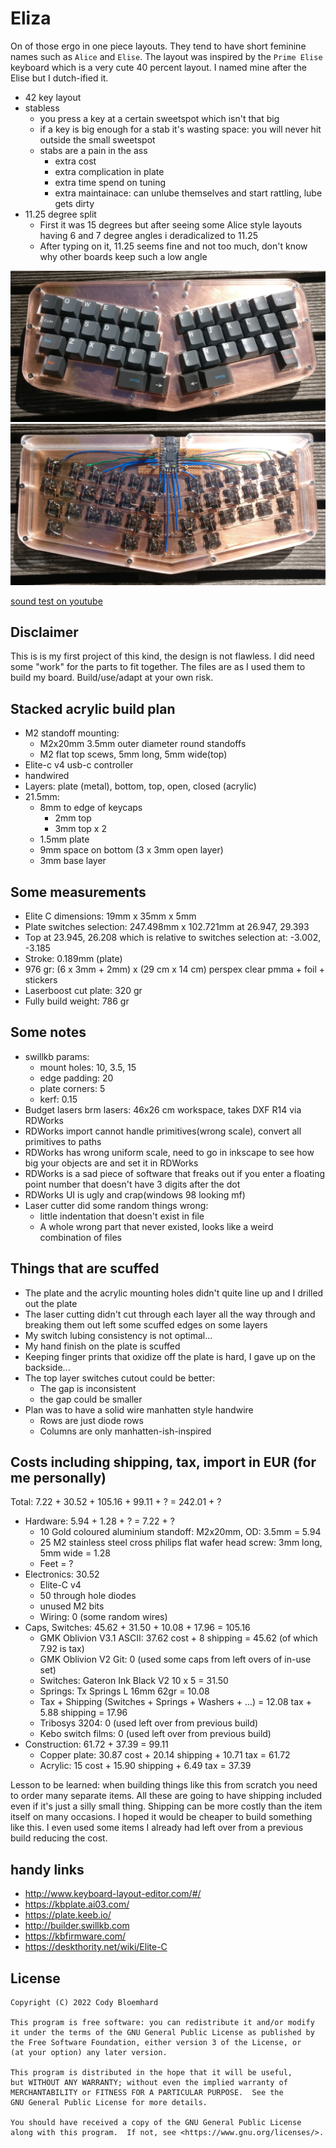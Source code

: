 # Eliza

On of those ergo in one piece layouts.
They tend to have short feminine names such as `Alice` and `Elise`.
The layout was inspired by the `Prime Elise` keyboard which is a very cute 40 percent layout.
I named mine after the Elise but I dutch-ified it.
- 42 key layout
- stabless
  - you press a key at a certain sweetspot which isn't that big
  - if a key is big enough for a stab it's wasting space: you will never hit outside the small sweetspot
  - stabs are a pain in the ass
    - extra cost
    - extra complication in plate
    - extra time spend on tuning
    - extra maintainace: can unlube themselves and start rattling, lube gets dirty
- 11.25 degree split
  - First it was 15 degrees but after seeing some Alice style layouts having 6 and 7 degree angles i deradicalized to 11.25
  - After typing on it, 11.25 seems fine and not too much, don't know why other boards keep such a low angle

![](eliza.jpg)
![](eliza-handwire.jpg)

[sound test on youtube](https://youtu.be/kfLyLSXiLqk)

## Disclaimer
This is is my first project of this kind, the design is not flawless.
I did need some "work" for the parts to fit together.
The files are as I used them to build my board.
Build/use/adapt at your own risk.

## Stacked acrylic build plan

- M2 standoff mounting:
  - M2x20mm 3.5mm outer diameter round standoffs
  - M2 flat top scews, 5mm long, 5mm wide(top)
- Elite-c v4 usb-c controller
- handwired
- Layers: plate (metal), bottom, top, open, closed (acrylic)
- 21.5mm:
  - 8mm to edge of keycaps
    - 2mm top
    - 3mm top x 2
  - 1.5mm plate
  - 9mm space on bottom (3 x 3mm open layer)
  - 3mm base layer

## Some measurements
- Elite C dimensions: 19mm x 35mm x 5mm
- Plate switches selection: 247.498mm x 102.721mm at 26.947, 29.393
- Top at 23.945, 26.208 which is relative to switches selection at: -3.002, -3.185
- Stroke: 0.189mm (plate)
- 976 gr: (6 x 3mm + 2mm) x (29 cm x 14 cm) perspex clear pmma + foil + stickers
- Laserboost cut plate: 320 gr
- Fully build weight: 786 gr

## Some notes

- swillkb params:
  - mount holes: 10, 3.5, 15
  - edge padding: 20
  - plate corners: 5
  - kerf: 0.15
- Budget lasers brm lasers: 46x26 cm workspace, takes DXF R14 via RDWorks
- RDWorks import cannot handle primitives(wrong scale), convert all primitives to paths
- RDWorks has wrong uniform scale, need to go in inkscape to see how big your objects are and set it in RDWorks
- RDWorks is a sad piece of software that freaks out if you enter a floating point number that doesn't have 3 digits after the dot
- RDWorks UI is ugly and crap(windows 98 looking mf)
- Laser cutter did some random things wrong:
  - little indentation that doesn't exist in file
  - A whole wrong part that never existed, looks like a weird combination of files

## Things that are scuffed

- The plate and the acrylic mounting holes didn't quite line up and I drilled out the plate
- The laser cutting didn't cut through each layer all the way through and breaking them out left some
scuffed edges on some layers
- My switch lubing consistency is not optimal...
- My hand finish on the plate is scuffed
- Keeping finger prints that oxidize off the plate is hard, I gave up on the backside...
- The top layer switches cutout could be better:
  - The gap is inconsistent
  - the gap could be smaller
- Plan was to have a solid wire manhatten style handwire
  - Rows are just diode rows
  - Columns are only manhatten-ish-inspired

## Costs including shipping, tax, import in EUR (for me personally)

Total: 7.22 + 30.52 + 105.16 + 99.11 + ? = 242.01 + ?
- Hardware: 5.94 + 1.28 + ? = 7.22 + ?
  - 10 Gold coloured aluminium standoff: M2x20mm, OD: 3.5mm =  5.94
  - 25 M2 stainless steel cross philips flat wafer head screw: 3mm long, 5mm wide = 1.28
  - Feet = ?
- Electronics: 30.52
  - Elite-C v4
  - 50 through hole diodes
  - unused M2 bits
  - Wiring: 0 (some random wires)
- Caps, Switches: 45.62 + 31.50 + 10.08 + 17.96 = 105.16
  - GMK Oblivion V3.1 ASCII: 37.62 cost + 8 shipping = 45.62 (of which 7.92 is tax)
  - GMK Oblivion V2 Git: 0 (used some caps from left overs of in-use set)
  - Switches: Gateron Ink Black V2 10 x 5 = 31.50
  - Springs: Tx Springs L 16mm 62gr = 10.08
  - Tax + Shipping (Switches + Springs + Washers + ...) = 12.08 tax + 5.88 shipping = 17.96
  - Tribosys 3204: 0 (used left over from previous build)
  - Kebo switch films: 0 (used left over from previous build)
- Construction: 61.72 + 37.39 = 99.11
  - Copper plate: 30.87 cost + 20.14 shipping + 10.71 tax = 61.72
  - Acrylic: 15 cost + 15.90 shipping + 6.49 tax = 37.39

Lesson to be learned: when building things like this from scratch you need to order many separate items.
All these are going to have shipping included even if it's just a silly small thing.
Shipping can be more costly than the item itself on many occasions.
I hoped it would be cheaper to build something like this.
I even used some items I already had left over from a previous build reducing the cost.

## handy links

- http://www.keyboard-layout-editor.com/#/
- https://kbplate.ai03.com/
- https://plate.keeb.io/
- http://builder.swillkb.com
- https://kbfirmware.com/
- https://deskthority.net/wiki/Elite-C

## License

```
Copyright (C) 2022 Cody Bloemhard

This program is free software: you can redistribute it and/or modify
it under the terms of the GNU General Public License as published by
the Free Software Foundation, either version 3 of the License, or
(at your option) any later version.

This program is distributed in the hope that it will be useful,
but WITHOUT ANY WARRANTY; without even the implied warranty of
MERCHANTABILITY or FITNESS FOR A PARTICULAR PURPOSE.  See the
GNU General Public License for more details.

You should have received a copy of the GNU General Public License
along with this program.  If not, see <https://www.gnu.org/licenses/>.
```
